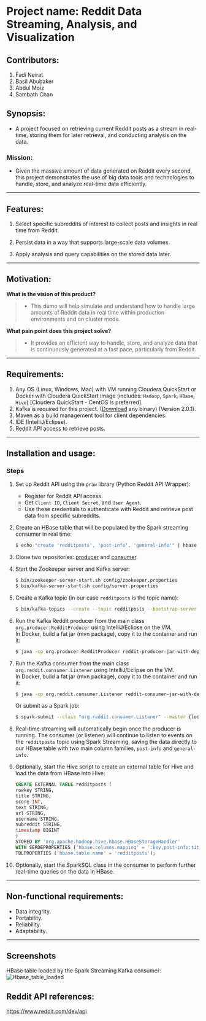 # Project name: Reddit Data Streaming, Analysis, and Visualization

## Contributors:
1. Fadi Neirat
2. Basil Abubaker
3. Abdul Moiz
4. Sambath Chan

## Synopsis:

* A project focused on retrieving current Reddit posts as a stream in real-time, storing them for later retrieval, and conducting analysis on the data.

### Mission:

* Given the massive amount of data generated on Reddit every second, this project demonstrates the use of big data tools and technologies to handle, store, and analyze real-time data efficiently.

___

## Features:

1. Select specific subreddits of interest to collect posts and insights in real time from Reddit.

2. Persist data in a way that supports large-scale data volumes.

3. Apply analysis and query capabilities on the stored data later.

___

## Motivation:

**What is the vision of this product?**

> * This demo will help simulate and understand how to handle large amounts of Reddit data in real time within production environments and on cluster mode.

**What pain point does this project solve?**

> * It provides an efficient way to handle, store, and analyze data that is continuously generated at a fast pace, particularly from Reddit.

____

## Requirements:

1. Any OS (Linux, Windows, Mac) with VM running Cloudera QuickStart or Docker with Cloudera QuickStart image (includes: `Hadoop`, `Spark`, `HBase`, `Hive`) [Cloudera QuickStart - CentOS is preferred].
2. Kafka is required for this project. ([Download](https://kafka.apache.org/downloads) any binary) (Version 2.0.1).
3. Maven as a build management tool for client dependencies.
4. IDE (IntelliJ/Eclipse).
5. Reddit API access to retrieve posts.
___

## Installation and usage:
### Steps
1. Set up Reddit API using the `praw` library (Python Reddit API Wrapper):
    - Register for Reddit API access.
    - Get `Client ID`, `Client Secret`, and `User Agent`.
    - Use these credentials to authenticate with Reddit and retrieve post data from specific subreddits.

2. Create an HBase table that will be populated by the Spark streaming consumer in real time:
    ```bash
    $ echo "create 'redditposts', 'post-info', 'general-info'" | hbase shell
    ```

3. Clone two repositories: [producer](https://github.com/fadinairat/kafka-reddit-producer) and [consumer](https://github.com/fadinairat/kafka-spark-consumer).

4. Start the Zookeeper server and Kafka server:
    ```bash
    $ bin/zookeeper-server-start.sh config/zookeeper.properties
    $ bin/kafka-server-start.sh config/server.properties
    ```

5. Create a Kafka topic (in our case `redditposts` is the topic name):
    ```bash
    $ bin/kafka-topics --create --topic redditposts --bootstrap-server localhost:9092
    ```

6. Run the Kafka Reddit producer from the main class `org.producer.RedditProducer` using IntelliJ/Eclipse on the VM.<br>In Docker, build a fat jar (mvn package), copy it to the container and run it:
    ```bash
    $ java -cp org.producer.RedditProducer reddit-producer-jar-with-dependencies.jar
    ```

7. Run the Kafka consumer from the main class `org.reddit.consumer.Listener` using IntelliJ/Eclipse on the VM.<br>In Docker, build a fat jar (mvn package), copy it to the container and run it:
    ```bash
    $ java -cp org.reddit.consumer.Listener reddit-consumer-jar-with-dependencies.jar
    ```
    Or submit as a Spark job:
    ```bash
    $ spark-submit --class "org.reddit.consumer.Listener" --master {local[*] | yarn} reddit-consumer-jar-with-dependencies.jar
    ```

8. Real-time streaming will automatically begin once the producer is running. The consumer (or listener) will continue to listen to events on the `redditposts` topic using Spark Streaming, saving the data directly to our HBase table with two main column families, `post-info` and `general-info`.

9. Optionally, start the Hive script to create an external table for Hive and load the data from HBase into Hive:
    ```sql
    CREATE EXTERNAL TABLE redditposts (
    rowkey STRING, 
    title STRING, 
    score INT, 
    text STRING, 
    url STRING, 
    username STRING, 
    subreddit STRING, 
    timestamp BIGINT
    )
    STORED BY 'org.apache.hadoop.hive.hbase.HBaseStorageHandler'
    WITH SERDEPROPERTIES ('hbase.columns.mapping' = ':key,post-info:title,general-info:score,post-info:text,post-info:url,general-info:username,post-info:subreddit,general-info:timestamp')
    TBLPROPERTIES ('hbase.table.name' = 'redditposts');
    ```

10. Optionally, start the SparkSQL class in the consumer to perform further real-time queries on the data in HBase.
____

## Non-functional requirements:

* Data integrity.
* Portability.
* Reliability.
* Adaptability.
____

## Screenshots
HBase table loaded by the Spark Streaming Kafka consumer:
![Hbase_table_loaded](OutputPic/hbase_table_loaded.png)

## Reddit API references:

https://www.reddit.com/dev/api

